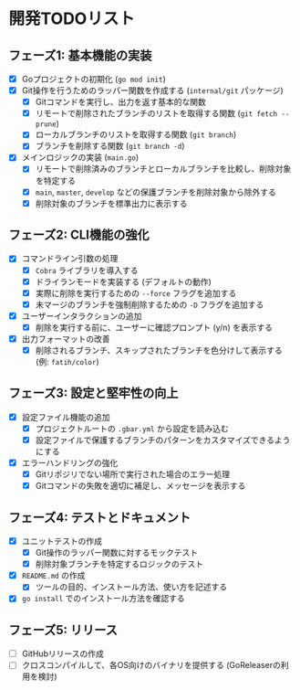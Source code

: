 # 開発TODOリスト

## フェーズ1: 基本機能の実装

- [x] Goプロジェクトの初期化 (`go mod init`)
- [x] Git操作を行うためのラッパー関数を作成する (`internal/git` パッケージ)
    - [x] Gitコマンドを実行し、出力を返す基本的な関数
    - [x] リモートで削除されたブランチのリストを取得する関数 (`git fetch --prune`)
    - [x] ローカルブランチのリストを取得する関数 (`git branch`)
    - [x] ブランチを削除する関数 (`git branch -d`)
- [x] メインロジックの実装 (`main.go`)
    - [x] リモートで削除済みのブランチとローカルブランチを比較し、削除対象を特定する
    - [x] `main`, `master`, `develop` などの保護ブランチを削除対象から除外する
    - [x] 削除対象のブランチを標準出力に表示する

## フェーズ2: CLI機能の強化

- [x] コマンドライン引数の処理
    - [x] `Cobra` ライブラリを導入する
    - [x] ドライランモードを実装する (デフォルトの動作)
    - [x] 実際に削除を実行するための `--force` フラグを追加する
    - [x] 未マージのブランチを強制削除するための `-D` フラグを追加する
- [x] ユーザーインタラクションの追加
    - [x] 削除を実行する前に、ユーザーに確認プロンプト (y/n) を表示する
- [x] 出力フォーマットの改善
    - [x] 削除されるブランチ、スキップされたブランチを色分けして表示する (例: `fatih/color`)

## フェーズ3: 設定と堅牢性の向上

- [x] 設定ファイル機能の追加
    - [x] プロジェクトルートの `.gbar.yml` から設定を読み込む
    - [x] 設定ファイルで保護するブランチのパターンをカスタマイズできるようにする
- [x] エラーハンドリングの強化
    - [x] Gitリポジリでない場所で実行された場合のエラー処理
    - [x] Gitコマンドの失敗を適切に補足し、メッセージを表示する

## フェーズ4: テストとドキュメント

- [x] ユニットテストの作成
    - [x] Git操作のラッパー関数に対するモックテスト
    - [x] 削除対象ブランチを特定するロジックのテスト
- [x] `README.md` の作成
    - [x] ツールの目的、インストール方法、使い方を記述する
- [x] `go install` でのインストール方法を確認する

## フェーズ5: リリース

- [ ] GitHubリリースの作成
- [ ] クロスコンパイルして、各OS向けのバイナリを提供する (GoReleaserの利用を検討)